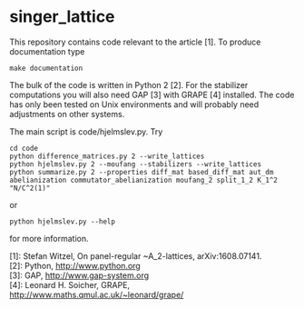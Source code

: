 singer_lattice
==============

This repository contains code relevant to the article [1]. To produce documentation type

    make documentation

The bulk of the code is written in Python 2 [2]. For the stabilizer computations you will also need GAP [3] with GRAPE [4] installed. The code has only been tested on Unix environments and will probably need adjustments on other systems.

The main script is code/hjelmslev.py. Try

    cd code
    python difference_matrices.py 2 --write_lattices
    python hjelmslev.py 2 --moufang --stabilizers --write_lattices
    python summarize.py 2 --properties diff_mat based_diff_mat aut_dm abelianization commutator_abelianization moufang_2 split_1_2 K_1^2 "N/C^2(1)"

or

    python hjelmslev.py --help

for more information.

[1]: Stefan Witzel, On panel-regular ~A_2-lattices, arXiv:1608.07141.  
[2]: Python, http://www.python.org  
[3]: GAP, http://www.gap-system.org  
[4]: Leonard H. Soicher, GRAPE, http://www.maths.qmul.ac.uk/~leonard/grape/
